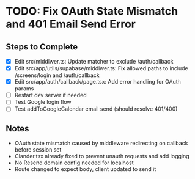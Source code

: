 # TODO: Fix OAuth State Mismatch and 401 Email Send Error

## Steps to Complete
- [x] Edit src/middlwer.ts: Update matcher to exclude /auth/callback
- [x] Edit src/app/utils/supabase/middlwer.ts: Fix allowed paths to include /screens/login and /auth/callback
- [x] Edit src/app/auth/callback/page.tsx: Add error handling for OAuth params
- [ ] Restart dev server if needed
- [ ] Test Google login flow
- [ ] Test addToGoogleCalendar email send (should resolve 401/400)

## Notes
- OAuth state mismatch caused by middleware redirecting on callback before session set
- Clander.tsx already fixed to prevent unauth requests and add logging
- No Resend domain config needed for localhost
- Route changed to expect body, client updated to send it
